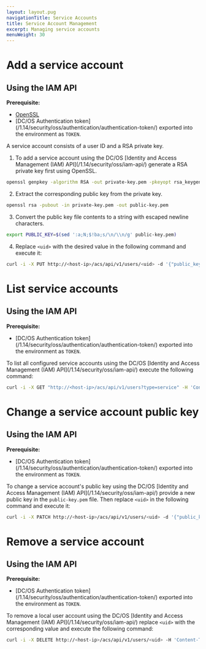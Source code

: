 ```yaml
---
layout: layout.pug
navigationTitle: Service Accounts
title: Service Account Management
excerpt: Managing service accounts
menuWeight: 30
---
```


<!-- The source repository for this topic is https://github.com/dcos/dcos-docs-site -->

# Add a service account

## Using the IAM API

**Prerequisite:**
- [OpenSSL](https://www.openssl.org/)
- [DC/OS Authentication token]\(/1.14/security/oss/authentication/authentication-token/) exported into the environment as `TOKEN`.

A service account consists of a user ID and a RSA private key.

1. To add a service account using the DC/OS [Identity and Access Management (IAM) API]\(/1.14/security/oss/iam-api/) generate a RSA private key first using OpenSSL.

```bash
openssl genpkey -algorithm RSA -out private-key.pem -pkeyopt rsa_keygen_bits:2048
```

2. Extract the corresponding public key from the private key.

```bash
openssl rsa -pubout -in private-key.pem -out public-key.pem
```

3. Convert the public key file contents to a string with escaped newline characters.

```bash
export PUBLIC_KEY=$(sed ':a;N;$!ba;s/\n/\\n/g' public-key.pem)
```

4. Replace `<uid>` with the desired value in the following command and execute it:

```bash
curl -i -X PUT http://<host-ip>/acs/api/v1/users/<uid> -d '{"public_key": "'"$PUBLIC_KEY"'"}' -H 'Content-Type: application/json' -H "Authorization: token=$TOKEN"
```

# List service accounts

## Using the IAM API

**Prerequisite:**
- [DC/OS Authentication token]\(/1.14/security/oss/authentication/authentication-token/) exported into the environment as `TOKEN`.

To list all configured service accounts using the DC/OS [Identity and Access Management (IAM) API]\(/1.14/security/oss/iam-api/) execute the following command:

```bash
curl -i -X GET "http://<host-ip>/acs/api/v1/users?type=service" -H 'Content-Type: application/json' -H "Authorization: token=$TOKEN"
```

# Change a service account public key

## Using the IAM API

**Prerequisite:**
- [DC/OS Authentication token]\(/1.14/security/oss/authentication/authentication-token/) exported into the environment as `TOKEN`.

To change a service account's public key using the DC/OS [Identity and Access Management (IAM) API]\(/1.14/security/oss/iam-api/) provide a new public key in the `public-key.pem` file. Then replace `<uid>` in the following command and execute it:

```bash
curl -i -X PATCH http://<host-ip>/acs/api/v1/users/<uid> -d '{"public_key": "'"$(sed ':a;N;$!ba;s/\n/\\n/g' public-key.pem)"'"}' -H 'Content-Type: application/json' -H "Authorization: token=$TOKEN"
```

# Remove a service account

## Using the IAM API

**Prerequisite:**
- [DC/OS Authentication token]\(/1.14/security/oss/authentication/authentication-token/) exported into the environment as `TOKEN`.

To remove a local user account using the DC/OS [Identity and Access Management (IAM) API]\(/1.14/security/oss/iam-api/) replace `<uid>` with the corresponding value and execute the following command:

```bash
curl -i -X DELETE http://<host-ip>/acs/api/v1/users/<uid> -H 'Content-Type: application/json' -H "Authorization: token=$TOKEN"
```

